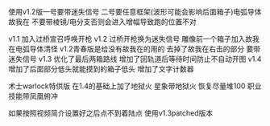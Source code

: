 使用v1.2版一号要带迷失信号 二号要任意框架(波形可能会影响后面箱子)电弧导体故我在 不要带棱镜/电分支否则会进入增幅导致跑的位置不对

v1.1 加入过桥宣召呼唤开枪
v1.2 过桥开枪换为迷失信号 雕像前一个箱子加入故我在电弧导体清怪 
v1.2青春版是给没有故我在的用的 去掉了故我在右击的部分 要带迷失信号
v1.3 优化了最后两箱路线 增加了回轨道后等待时间防止不自动开图
v1.4 增加了后面部分低头就能摸到的箱子低头 增加了文字计数器

术士warlock特供版 在1.4的基础上加了地狱火 星象带地狱火 恢复尽量堆100 职业技能带凤凰俯冲

如果按照视频简介设置好之后点不到着陆点 使用v1.3patched版本
